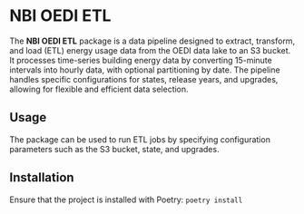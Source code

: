 # NBI OEDI ETL

The **NBI OEDI ETL** package is a data pipeline designed to extract, transform, and load (ETL) energy usage data from the OEDI data lake to an S3 bucket. It processes time-series building energy data by converting 15-minute intervals into hourly data, with optional partitioning by date. The pipeline handles specific configurations for states, release years, and upgrades, allowing for flexible and efficient data selection.

## Usage

The package can be used to run ETL jobs by specifying configuration parameters such as the S3 bucket, state, and upgrades.

## Installation

Ensure that the project is installed with Poetry: `poetry install`
